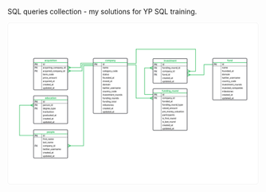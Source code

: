 SQL queries collection - my solutions for YP SQL training. 

<img src="https://github.com/Iskanderrus/SQL/blob/main/YP_queries/imgs/db_scheme.png" width="900">
